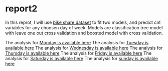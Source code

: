 # report2
In this reprot, I will use [bike share dataset](https://archive.ics.uci.edu/ml/datasets/Bike+Sharing+Dataset) to fit two models, and predict cnt variables for any choosen day of week.
Models are classification tree model with leave one out cross validation and boosted model with cross validation.


The analysis for [Monday is available here](1.md)
The analysis for [Tuesday is available here](2.md)
The analysis for [Wednesday is available here](3.md)
The analysis for [Thursday is available here](4.md)
The analysis for [Friday is available here](5.md)
The analysis for [Saturday is available here](6.md)
The analysis for [sunday is available here](0.md)

